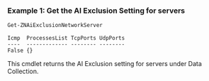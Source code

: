 ### Example 1: Get the AI Exclusion Setting for servers
```powershell
Get-ZNAiExclusionNetworkServer
```

```output
Icmp  ProcessesList TcpPorts UdpPorts
----  ------------- -------- --------
False {}                     
```

This cmdlet returns the AI Exclusion setting for servers under Data Collection.
